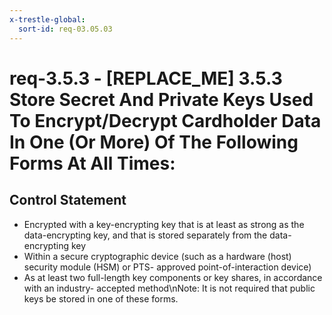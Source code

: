 ```yaml
---
x-trestle-global:
  sort-id: req-03.05.03
---
```


# req-3.5.3 - \[REPLACE_ME\] 3.5.3 Store Secret And Private Keys Used To Encrypt/Decrypt Cardholder Data In One (Or More) Of The Following Forms At All Times:

## Control Statement

* Encrypted with a key-encrypting key that is at least as strong
as the data-encrypting key, and that is stored separately from the
data-encrypting key
* Within a secure cryptographic device (such as a hardware (host)
security module (HSM) or PTS- approved point-of-interaction device)
* As at least two full-length key components or key shares, in accordance with
an industry- accepted method\nNote: It is not required that public keys be stored
in one of these forms.
